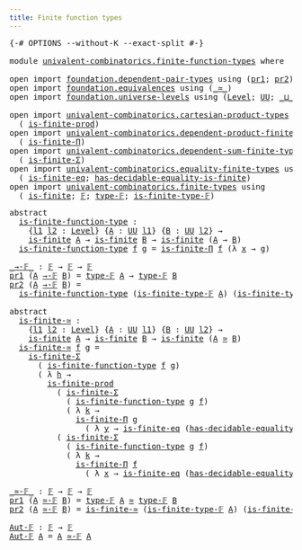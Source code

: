 ```yaml
---
title: Finite function types
---
```


<pre class="Agda"><a id="47" class="Symbol">{-#</a> <a id="51" class="Keyword">OPTIONS</a> <a id="59" class="Pragma">--without-K</a> <a id="71" class="Pragma">--exact-split</a> <a id="85" class="Symbol">#-}</a>

<a id="90" class="Keyword">module</a> <a id="97" href="univalent-combinatorics.finite-function-types.html" class="Module">univalent-combinatorics.finite-function-types</a> <a id="143" class="Keyword">where</a>

<a id="150" class="Keyword">open</a> <a id="155" class="Keyword">import</a> <a id="162" href="foundation.dependent-pair-types.html" class="Module">foundation.dependent-pair-types</a> <a id="194" class="Keyword">using</a> <a id="200" class="Symbol">(</a><a id="201" href="foundation-core.dependent-pair-types.html#592" class="Field">pr1</a><a id="204" class="Symbol">;</a> <a id="206" href="foundation-core.dependent-pair-types.html#604" class="Field">pr2</a><a id="209" class="Symbol">)</a>
<a id="211" class="Keyword">open</a> <a id="216" class="Keyword">import</a> <a id="223" href="foundation.equivalences.html" class="Module">foundation.equivalences</a> <a id="247" class="Keyword">using</a> <a id="253" class="Symbol">(</a><a id="254" href="foundation-core.equivalences.html#1607" class="Function Operator">_≃_</a><a id="257" class="Symbol">)</a>
<a id="259" class="Keyword">open</a> <a id="264" class="Keyword">import</a> <a id="271" href="foundation.universe-levels.html" class="Module">foundation.universe-levels</a> <a id="298" class="Keyword">using</a> <a id="304" class="Symbol">(</a><a id="305" href="Agda.Primitive.html#597" class="Postulate">Level</a><a id="310" class="Symbol">;</a> <a id="312" href="foundation-core.universe-levels.html#222" class="Primitive">UU</a><a id="314" class="Symbol">;</a> <a id="316" href="Agda.Primitive.html#810" class="Primitive Operator">_⊔_</a><a id="319" class="Symbol">)</a>

<a id="322" class="Keyword">open</a> <a id="327" class="Keyword">import</a> <a id="334" href="univalent-combinatorics.cartesian-product-types.html" class="Module">univalent-combinatorics.cartesian-product-types</a> <a id="382" class="Keyword">using</a>
  <a id="390" class="Symbol">(</a> <a id="392" href="univalent-combinatorics.cartesian-product-types.html#5316" class="Function">is-finite-prod</a><a id="406" class="Symbol">)</a>
<a id="408" class="Keyword">open</a> <a id="413" class="Keyword">import</a> <a id="420" href="univalent-combinatorics.dependent-product-finite-types.html" class="Module">univalent-combinatorics.dependent-product-finite-types</a> <a id="475" class="Keyword">using</a>
  <a id="483" class="Symbol">(</a> <a id="485" href="univalent-combinatorics.dependent-product-finite-types.html#709" class="Function">is-finite-Π</a><a id="496" class="Symbol">)</a>
<a id="498" class="Keyword">open</a> <a id="503" class="Keyword">import</a> <a id="510" href="univalent-combinatorics.dependent-sum-finite-types.html" class="Module">univalent-combinatorics.dependent-sum-finite-types</a> <a id="561" class="Keyword">using</a>
  <a id="569" class="Symbol">(</a> <a id="571" href="univalent-combinatorics.dependent-sum-finite-types.html#2485" class="Function">is-finite-Σ</a><a id="582" class="Symbol">)</a>
<a id="584" class="Keyword">open</a> <a id="589" class="Keyword">import</a> <a id="596" href="univalent-combinatorics.equality-finite-types.html" class="Module">univalent-combinatorics.equality-finite-types</a> <a id="642" class="Keyword">using</a>
  <a id="650" class="Symbol">(</a> <a id="652" href="univalent-combinatorics.equality-finite-types.html#3315" class="Function">is-finite-eq</a><a id="664" class="Symbol">;</a> <a id="666" href="univalent-combinatorics.equality-finite-types.html#1973" class="Function">has-decidable-equality-is-finite</a><a id="698" class="Symbol">)</a>
<a id="700" class="Keyword">open</a> <a id="705" class="Keyword">import</a> <a id="712" href="univalent-combinatorics.finite-types.html" class="Module">univalent-combinatorics.finite-types</a> <a id="749" class="Keyword">using</a>
  <a id="757" class="Symbol">(</a> <a id="759" href="univalent-combinatorics.finite-types.html#3664" class="Function">is-finite</a><a id="768" class="Symbol">;</a> <a id="770" href="univalent-combinatorics.finite-types.html#4055" class="Function">𝔽</a><a id="771" class="Symbol">;</a> <a id="773" href="univalent-combinatorics.finite-types.html#4103" class="Function">type-𝔽</a><a id="779" class="Symbol">;</a> <a id="781" href="univalent-combinatorics.finite-types.html#4154" class="Function">is-finite-type-𝔽</a><a id="797" class="Symbol">)</a>
</pre>
<pre class="Agda"><a id="812" class="Keyword">abstract</a>
  <a id="is-finite-function-type"></a><a id="823" href="univalent-combinatorics.finite-function-types.html#823" class="Function">is-finite-function-type</a> <a id="847" class="Symbol">:</a>
    <a id="853" class="Symbol">{</a><a id="854" href="univalent-combinatorics.finite-function-types.html#854" class="Bound">l1</a> <a id="857" href="univalent-combinatorics.finite-function-types.html#857" class="Bound">l2</a> <a id="860" class="Symbol">:</a> <a id="862" href="Agda.Primitive.html#597" class="Postulate">Level</a><a id="867" class="Symbol">}</a> <a id="869" class="Symbol">{</a><a id="870" href="univalent-combinatorics.finite-function-types.html#870" class="Bound">A</a> <a id="872" class="Symbol">:</a> <a id="874" href="foundation-core.universe-levels.html#222" class="Primitive">UU</a> <a id="877" href="univalent-combinatorics.finite-function-types.html#854" class="Bound">l1</a><a id="879" class="Symbol">}</a> <a id="881" class="Symbol">{</a><a id="882" href="univalent-combinatorics.finite-function-types.html#882" class="Bound">B</a> <a id="884" class="Symbol">:</a> <a id="886" href="foundation-core.universe-levels.html#222" class="Primitive">UU</a> <a id="889" href="univalent-combinatorics.finite-function-types.html#857" class="Bound">l2</a><a id="891" class="Symbol">}</a> <a id="893" class="Symbol">→</a>
    <a id="899" href="univalent-combinatorics.finite-types.html#3664" class="Function">is-finite</a> <a id="909" href="univalent-combinatorics.finite-function-types.html#870" class="Bound">A</a> <a id="911" class="Symbol">→</a> <a id="913" href="univalent-combinatorics.finite-types.html#3664" class="Function">is-finite</a> <a id="923" href="univalent-combinatorics.finite-function-types.html#882" class="Bound">B</a> <a id="925" class="Symbol">→</a> <a id="927" href="univalent-combinatorics.finite-types.html#3664" class="Function">is-finite</a> <a id="937" class="Symbol">(</a><a id="938" href="univalent-combinatorics.finite-function-types.html#870" class="Bound">A</a> <a id="940" class="Symbol">→</a> <a id="942" href="univalent-combinatorics.finite-function-types.html#882" class="Bound">B</a><a id="943" class="Symbol">)</a>
  <a id="947" href="univalent-combinatorics.finite-function-types.html#823" class="Function">is-finite-function-type</a> <a id="971" href="univalent-combinatorics.finite-function-types.html#971" class="Bound">f</a> <a id="973" href="univalent-combinatorics.finite-function-types.html#973" class="Bound">g</a> <a id="975" class="Symbol">=</a> <a id="977" href="univalent-combinatorics.dependent-product-finite-types.html#709" class="Function">is-finite-Π</a> <a id="989" href="univalent-combinatorics.finite-function-types.html#971" class="Bound">f</a> <a id="991" class="Symbol">(λ</a> <a id="994" href="univalent-combinatorics.finite-function-types.html#994" class="Bound">x</a> <a id="996" class="Symbol">→</a> <a id="998" href="univalent-combinatorics.finite-function-types.html#973" class="Bound">g</a><a id="999" class="Symbol">)</a>

<a id="_→-𝔽_"></a><a id="1002" href="univalent-combinatorics.finite-function-types.html#1002" class="Function Operator">_→-𝔽_</a> <a id="1008" class="Symbol">:</a> <a id="1010" href="univalent-combinatorics.finite-types.html#4055" class="Function">𝔽</a> <a id="1012" class="Symbol">→</a> <a id="1014" href="univalent-combinatorics.finite-types.html#4055" class="Function">𝔽</a> <a id="1016" class="Symbol">→</a> <a id="1018" href="univalent-combinatorics.finite-types.html#4055" class="Function">𝔽</a>
<a id="1020" href="foundation-core.dependent-pair-types.html#592" class="Field">pr1</a> <a id="1024" class="Symbol">(</a><a id="1025" href="univalent-combinatorics.finite-function-types.html#1025" class="Bound">A</a> <a id="1027" href="univalent-combinatorics.finite-function-types.html#1002" class="Function Operator">→-𝔽</a> <a id="1031" href="univalent-combinatorics.finite-function-types.html#1031" class="Bound">B</a><a id="1032" class="Symbol">)</a> <a id="1034" class="Symbol">=</a> <a id="1036" href="univalent-combinatorics.finite-types.html#4103" class="Function">type-𝔽</a> <a id="1043" href="univalent-combinatorics.finite-function-types.html#1025" class="Bound">A</a> <a id="1045" class="Symbol">→</a> <a id="1047" href="univalent-combinatorics.finite-types.html#4103" class="Function">type-𝔽</a> <a id="1054" href="univalent-combinatorics.finite-function-types.html#1031" class="Bound">B</a>
<a id="1056" href="foundation-core.dependent-pair-types.html#604" class="Field">pr2</a> <a id="1060" class="Symbol">(</a><a id="1061" href="univalent-combinatorics.finite-function-types.html#1061" class="Bound">A</a> <a id="1063" href="univalent-combinatorics.finite-function-types.html#1002" class="Function Operator">→-𝔽</a> <a id="1067" href="univalent-combinatorics.finite-function-types.html#1067" class="Bound">B</a><a id="1068" class="Symbol">)</a> <a id="1070" class="Symbol">=</a>
  <a id="1074" href="univalent-combinatorics.finite-function-types.html#823" class="Function">is-finite-function-type</a> <a id="1098" class="Symbol">(</a><a id="1099" href="univalent-combinatorics.finite-types.html#4154" class="Function">is-finite-type-𝔽</a> <a id="1116" href="univalent-combinatorics.finite-function-types.html#1061" class="Bound">A</a><a id="1117" class="Symbol">)</a> <a id="1119" class="Symbol">(</a><a id="1120" href="univalent-combinatorics.finite-types.html#4154" class="Function">is-finite-type-𝔽</a> <a id="1137" href="univalent-combinatorics.finite-function-types.html#1067" class="Bound">B</a><a id="1138" class="Symbol">)</a>

<a id="1141" class="Keyword">abstract</a>
  <a id="is-finite-≃"></a><a id="1152" href="univalent-combinatorics.finite-function-types.html#1152" class="Function">is-finite-≃</a> <a id="1164" class="Symbol">:</a>
    <a id="1170" class="Symbol">{</a><a id="1171" href="univalent-combinatorics.finite-function-types.html#1171" class="Bound">l1</a> <a id="1174" href="univalent-combinatorics.finite-function-types.html#1174" class="Bound">l2</a> <a id="1177" class="Symbol">:</a> <a id="1179" href="Agda.Primitive.html#597" class="Postulate">Level</a><a id="1184" class="Symbol">}</a> <a id="1186" class="Symbol">{</a><a id="1187" href="univalent-combinatorics.finite-function-types.html#1187" class="Bound">A</a> <a id="1189" class="Symbol">:</a> <a id="1191" href="foundation-core.universe-levels.html#222" class="Primitive">UU</a> <a id="1194" href="univalent-combinatorics.finite-function-types.html#1171" class="Bound">l1</a><a id="1196" class="Symbol">}</a> <a id="1198" class="Symbol">{</a><a id="1199" href="univalent-combinatorics.finite-function-types.html#1199" class="Bound">B</a> <a id="1201" class="Symbol">:</a> <a id="1203" href="foundation-core.universe-levels.html#222" class="Primitive">UU</a> <a id="1206" href="univalent-combinatorics.finite-function-types.html#1174" class="Bound">l2</a><a id="1208" class="Symbol">}</a> <a id="1210" class="Symbol">→</a>
    <a id="1216" href="univalent-combinatorics.finite-types.html#3664" class="Function">is-finite</a> <a id="1226" href="univalent-combinatorics.finite-function-types.html#1187" class="Bound">A</a> <a id="1228" class="Symbol">→</a> <a id="1230" href="univalent-combinatorics.finite-types.html#3664" class="Function">is-finite</a> <a id="1240" href="univalent-combinatorics.finite-function-types.html#1199" class="Bound">B</a> <a id="1242" class="Symbol">→</a> <a id="1244" href="univalent-combinatorics.finite-types.html#3664" class="Function">is-finite</a> <a id="1254" class="Symbol">(</a><a id="1255" href="univalent-combinatorics.finite-function-types.html#1187" class="Bound">A</a> <a id="1257" href="foundation-core.equivalences.html#1607" class="Function Operator">≃</a> <a id="1259" href="univalent-combinatorics.finite-function-types.html#1199" class="Bound">B</a><a id="1260" class="Symbol">)</a>
  <a id="1264" href="univalent-combinatorics.finite-function-types.html#1152" class="Function">is-finite-≃</a> <a id="1276" href="univalent-combinatorics.finite-function-types.html#1276" class="Bound">f</a> <a id="1278" href="univalent-combinatorics.finite-function-types.html#1278" class="Bound">g</a> <a id="1280" class="Symbol">=</a>
    <a id="1286" href="univalent-combinatorics.dependent-sum-finite-types.html#2485" class="Function">is-finite-Σ</a>
      <a id="1304" class="Symbol">(</a> <a id="1306" href="univalent-combinatorics.finite-function-types.html#823" class="Function">is-finite-function-type</a> <a id="1330" href="univalent-combinatorics.finite-function-types.html#1276" class="Bound">f</a> <a id="1332" href="univalent-combinatorics.finite-function-types.html#1278" class="Bound">g</a><a id="1333" class="Symbol">)</a>
      <a id="1341" class="Symbol">(</a> <a id="1343" class="Symbol">λ</a> <a id="1345" href="univalent-combinatorics.finite-function-types.html#1345" class="Bound">h</a> <a id="1347" class="Symbol">→</a>
        <a id="1357" href="univalent-combinatorics.cartesian-product-types.html#5316" class="Function">is-finite-prod</a>
          <a id="1382" class="Symbol">(</a> <a id="1384" href="univalent-combinatorics.dependent-sum-finite-types.html#2485" class="Function">is-finite-Σ</a>
            <a id="1408" class="Symbol">(</a> <a id="1410" href="univalent-combinatorics.finite-function-types.html#823" class="Function">is-finite-function-type</a> <a id="1434" href="univalent-combinatorics.finite-function-types.html#1278" class="Bound">g</a> <a id="1436" href="univalent-combinatorics.finite-function-types.html#1276" class="Bound">f</a><a id="1437" class="Symbol">)</a>
            <a id="1451" class="Symbol">(</a> <a id="1453" class="Symbol">λ</a> <a id="1455" href="univalent-combinatorics.finite-function-types.html#1455" class="Bound">k</a> <a id="1457" class="Symbol">→</a>
              <a id="1473" href="univalent-combinatorics.dependent-product-finite-types.html#709" class="Function">is-finite-Π</a> <a id="1485" href="univalent-combinatorics.finite-function-types.html#1278" class="Bound">g</a>
                <a id="1503" class="Symbol">(</a> <a id="1505" class="Symbol">λ</a> <a id="1507" href="univalent-combinatorics.finite-function-types.html#1507" class="Bound">y</a> <a id="1509" class="Symbol">→</a> <a id="1511" href="univalent-combinatorics.equality-finite-types.html#3315" class="Function">is-finite-eq</a> <a id="1524" class="Symbol">(</a><a id="1525" href="univalent-combinatorics.equality-finite-types.html#1973" class="Function">has-decidable-equality-is-finite</a> <a id="1558" href="univalent-combinatorics.finite-function-types.html#1278" class="Bound">g</a><a id="1559" class="Symbol">))))</a>
          <a id="1574" class="Symbol">(</a> <a id="1576" href="univalent-combinatorics.dependent-sum-finite-types.html#2485" class="Function">is-finite-Σ</a>
            <a id="1600" class="Symbol">(</a> <a id="1602" href="univalent-combinatorics.finite-function-types.html#823" class="Function">is-finite-function-type</a> <a id="1626" href="univalent-combinatorics.finite-function-types.html#1278" class="Bound">g</a> <a id="1628" href="univalent-combinatorics.finite-function-types.html#1276" class="Bound">f</a><a id="1629" class="Symbol">)</a>
            <a id="1643" class="Symbol">(</a> <a id="1645" class="Symbol">λ</a> <a id="1647" href="univalent-combinatorics.finite-function-types.html#1647" class="Bound">k</a> <a id="1649" class="Symbol">→</a>
              <a id="1665" href="univalent-combinatorics.dependent-product-finite-types.html#709" class="Function">is-finite-Π</a> <a id="1677" href="univalent-combinatorics.finite-function-types.html#1276" class="Bound">f</a>
                <a id="1695" class="Symbol">(</a> <a id="1697" class="Symbol">λ</a> <a id="1699" href="univalent-combinatorics.finite-function-types.html#1699" class="Bound">x</a> <a id="1701" class="Symbol">→</a> <a id="1703" href="univalent-combinatorics.equality-finite-types.html#3315" class="Function">is-finite-eq</a> <a id="1716" class="Symbol">(</a><a id="1717" href="univalent-combinatorics.equality-finite-types.html#1973" class="Function">has-decidable-equality-is-finite</a> <a id="1750" href="univalent-combinatorics.finite-function-types.html#1276" class="Bound">f</a><a id="1751" class="Symbol">)))))</a>

<a id="_≃-𝔽_"></a><a id="1758" href="univalent-combinatorics.finite-function-types.html#1758" class="Function Operator">_≃-𝔽_</a> <a id="1764" class="Symbol">:</a> <a id="1766" href="univalent-combinatorics.finite-types.html#4055" class="Function">𝔽</a> <a id="1768" class="Symbol">→</a> <a id="1770" href="univalent-combinatorics.finite-types.html#4055" class="Function">𝔽</a> <a id="1772" class="Symbol">→</a> <a id="1774" href="univalent-combinatorics.finite-types.html#4055" class="Function">𝔽</a>
<a id="1776" href="foundation-core.dependent-pair-types.html#592" class="Field">pr1</a> <a id="1780" class="Symbol">(</a><a id="1781" href="univalent-combinatorics.finite-function-types.html#1781" class="Bound">A</a> <a id="1783" href="univalent-combinatorics.finite-function-types.html#1758" class="Function Operator">≃-𝔽</a> <a id="1787" href="univalent-combinatorics.finite-function-types.html#1787" class="Bound">B</a><a id="1788" class="Symbol">)</a> <a id="1790" class="Symbol">=</a> <a id="1792" href="univalent-combinatorics.finite-types.html#4103" class="Function">type-𝔽</a> <a id="1799" href="univalent-combinatorics.finite-function-types.html#1781" class="Bound">A</a> <a id="1801" href="foundation-core.equivalences.html#1607" class="Function Operator">≃</a> <a id="1803" href="univalent-combinatorics.finite-types.html#4103" class="Function">type-𝔽</a> <a id="1810" href="univalent-combinatorics.finite-function-types.html#1787" class="Bound">B</a>
<a id="1812" href="foundation-core.dependent-pair-types.html#604" class="Field">pr2</a> <a id="1816" class="Symbol">(</a><a id="1817" href="univalent-combinatorics.finite-function-types.html#1817" class="Bound">A</a> <a id="1819" href="univalent-combinatorics.finite-function-types.html#1758" class="Function Operator">≃-𝔽</a> <a id="1823" href="univalent-combinatorics.finite-function-types.html#1823" class="Bound">B</a><a id="1824" class="Symbol">)</a> <a id="1826" class="Symbol">=</a> <a id="1828" href="univalent-combinatorics.finite-function-types.html#1152" class="Function">is-finite-≃</a> <a id="1840" class="Symbol">(</a><a id="1841" href="univalent-combinatorics.finite-types.html#4154" class="Function">is-finite-type-𝔽</a> <a id="1858" href="univalent-combinatorics.finite-function-types.html#1817" class="Bound">A</a><a id="1859" class="Symbol">)</a> <a id="1861" class="Symbol">(</a><a id="1862" href="univalent-combinatorics.finite-types.html#4154" class="Function">is-finite-type-𝔽</a> <a id="1879" href="univalent-combinatorics.finite-function-types.html#1823" class="Bound">B</a><a id="1880" class="Symbol">)</a>

<a id="Aut-𝔽"></a><a id="1883" href="univalent-combinatorics.finite-function-types.html#1883" class="Function">Aut-𝔽</a> <a id="1889" class="Symbol">:</a> <a id="1891" href="univalent-combinatorics.finite-types.html#4055" class="Function">𝔽</a> <a id="1893" class="Symbol">→</a> <a id="1895" href="univalent-combinatorics.finite-types.html#4055" class="Function">𝔽</a>
<a id="1897" href="univalent-combinatorics.finite-function-types.html#1883" class="Function">Aut-𝔽</a> <a id="1903" href="univalent-combinatorics.finite-function-types.html#1903" class="Bound">A</a> <a id="1905" class="Symbol">=</a> <a id="1907" href="univalent-combinatorics.finite-function-types.html#1903" class="Bound">A</a> <a id="1909" href="univalent-combinatorics.finite-function-types.html#1758" class="Function Operator">≃-𝔽</a> <a id="1913" href="univalent-combinatorics.finite-function-types.html#1903" class="Bound">A</a>
</pre>